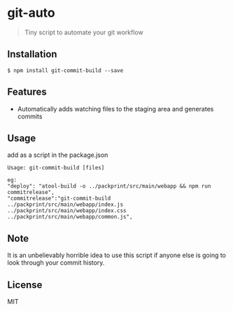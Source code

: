 
# git-auto

> Tiny script to automate your git workflow


## Installation

    $ npm install git-commit-build --save

## Features
  - Automatically adds watching files to the staging area and generates commits

## Usage
add as a script in the package.json

```
Usage: git-commit-build [files]

eg:  
"deploy": "atool-build -o ../packprint/src/main/webapp && npm run commitrelease",
"commitrelease":"git-commit-build ../packprint/src/main/webapp/index.js ../packprint/src/main/webapp/index.css ../packprint/src/main/webapp/common.js",

```

## Note

It is an unbelievably horrible idea to use this script if anyone else is going to look through your commit history.

## License

MIT

